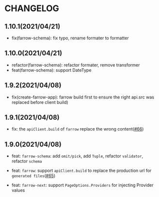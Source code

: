 # CHANGELOG

## 1.10.1(2021/04/21)

- fix(farrow-schema): fix typo, rename formater to formatter

## 1.10.0(2021/04/21)

- refactor(farrow-schema): refactor formater, remove transformer
- feat(farrow-schema): support DateType

## 1.9.2(2021/04/08)

- fix(create-farrow-app): farrow build first to ensure the right api.src was replaced before client build)

## 1.9.1(2021/04/08)

- fix: the `apiClient.build` of `farrow` replace the wrong content([#66](https://github.com/Lucifier129/farrow/pull/66))

## 1.9.0(2021/04/08)

- feat: `farrow-schema`: add `omit/pick`, add `Tuple`, refactor `validator`, refactor `schema`

- feat: `farrow`: support `apiClient.build` to replace the production url for `generated files`([#65](https://github.com/Lucifier129/farrow/pull/65))

- feat: `farrow-next`: support `PageOptions.Providers` for injecting Provider values
